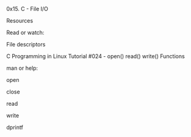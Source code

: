 0x15. C - File I/O

Resources

Read or watch:

File descriptors



C Programming in Linux Tutorial #024 - open() read() write() Functions



man or help:

open

close

read

write

dprintf
